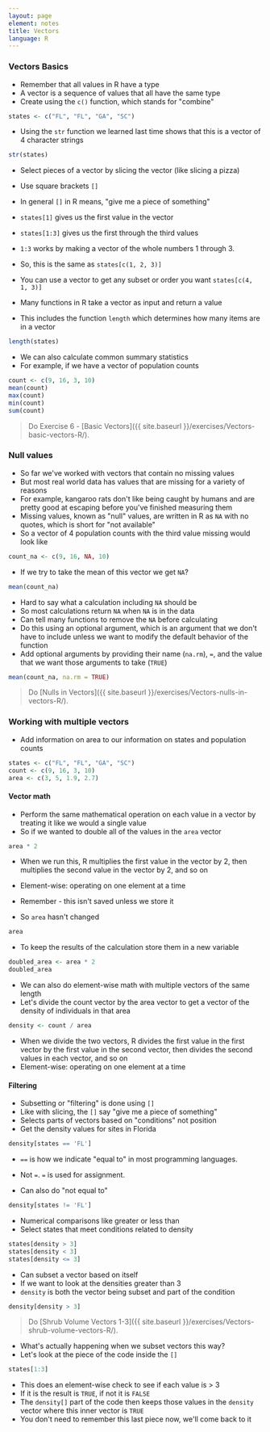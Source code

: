```yaml
---
layout: page
element: notes
title: Vectors
language: R
--- 
```


### Vectors Basics

* Remember that all values in R have a type
* A vector is a sequence of values that all have the same type
* Create using the `c()` function, which stands for "combine"

```r
states <- c("FL", "FL", "GA", "SC")
```

* Using the `str` function we learned last time shows that this is a vector of 4 character strings 

```r
str(states)
```

* Select pieces of a vector by slicing the vector (like slicing a pizza)
* Use square brackets `[]`
* In general `[]` in R means, "give me a piece of something"
* `states[1]` gives us the first value in the vector
* `states[1:3]` gives us the first through the third values
* `1:3` works by making a vector of the whole numbers 1 through 3.
* So, this is the same as `states[c(1, 2, 3)]` 
* You can use a vector to get any subset or order you want `states[c(4, 1, 3)]`

* Many functions in R take a vector as input and return a value
* This includes the function `length` which determines how many items are in a vector

```r
length(states)
```

* We can also calculate common summary statistics
* For example, if we have a vector of population counts

```r
count <- c(9, 16, 3, 10)
mean(count)
max(count)
min(count)
sum(count)
```

> Do Exercise 6 - [Basic Vectors]({{ site.baseurl }}/exercises/Vectors-basic-vectors-R/).

### Null values

* So far we've worked with vectors that contain no missing values
* But most real world data has values that are missing for a variety of reasons
* For example, kangaroo rats don't like being caught by humans and are pretty good at escaping before you've finished measuring them
* Missing values, known as "null" values, are written in R as `NA` with no quotes, which is short for "not available"
* So a vector of 4 population counts with the third value missing would look like

```r
count_na <- c(9, 16, NA, 10)
```

* If we try to take the mean of this vector we get `NA`?

```r
mean(count_na)
```

* Hard to say what a calculation including `NA` should be
* So most calculations return `NA` when `NA` is in the data
* Can tell many functions to remove the `NA` before calculating
* Do this using an optional argument, which is an argument that we don't have to include unless we want to modify the default behavior of the function
* Add optional arguments by providing their name (`na.rm`), `=`, and the value that we want those arguments to take (`TRUE`)

```r
mean(count_na, na.rm = TRUE)
```

> Do [Nulls in Vectors]({{ site.baseurl }}/exercises/Vectors-nulls-in-vectors-R/).

### Working with multiple vectors

* Add information on area to our information on states and population counts

```r
states <- c("FL", "FL", "GA", "SC")
count <- c(9, 16, 3, 10)
area <- c(3, 5, 1.9, 2.7)
```

#### Vector math

* Perform the same mathematical operation on each value in a vector by treating it like we would a single value
* So if we wanted to double all of the values in the `area` vector

```r
area * 2
```

* When we run this, R multiplies the first value in the vector by 2, then multiplies the second value in the vector by 2, and so on
* Element-wise: operating on one element at a time

* Remember - this isn't saved unless we store it
* So `area` hasn't changed

```r
area
```

* To keep the results of the calculation store them in a new variable

```r
doubled_area <- area * 2
doubled_area
```

* We can also do element-wise math with multiple vectors of the same length
* Let's divide the count vector by the area vector to get a vector of the density of individuals in that area

```r
density <- count / area
```

* When we divide the two vectors, R divides the first value in the first vector by the first value in the second vector, then divides the second values in each vector, and so on
* Element-wise: operating on one element at a time

#### Filtering

* Subsetting or "filtering" is done using `[]`
* Like with slicing, the `[]` say "give me a piece of something"
* Selects parts of vectors based on "conditions" not position
* Get the density values for sites in Florida

```r
density[states == 'FL']
```

* `==` is how we indicate "equal to" in most programming languages.
* Not `=`. `=` is used for assignment.

* Can also do "not equal to"

```r
density[states != 'FL']
```

* Numerical comparisons like greater or less than
* Select states that meet conditions related to density

```r
states[density > 3]
states[density < 3]
states[density <= 3]
```

* Can subset a vector based on itself
* If we want to look at the densities greater than 3
* `density` is both the vector being subset and part of the condition

```r
density[density > 3]
```

> Do [Shrub Volume Vectors 1-3]({{ site.baseurl }}/exercises/Vectors-shrub-volume-vectors-R/).

* What's actually happening when we subset vectors this way?
* Let's look at the piece of the code inside the `[]`

```r
states[1:3]
```

* This does an element-wise check to see if each value is > 3
* If it is the result is `TRUE`, if not it is `FALSE`
* The `density[]` part of the code then keeps those values in the `density` vector where this inner vector is `TRUE`
* You don't need to remember this last piece now, we'll come back to it
